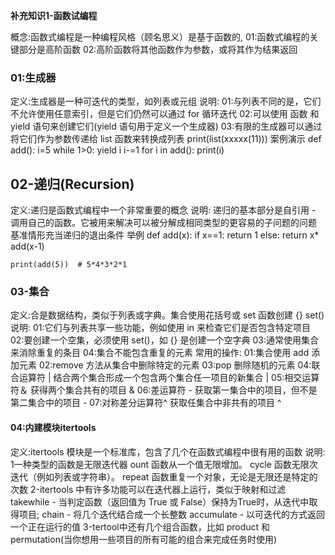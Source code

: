 **补充知识1-函数试编程**

概念:函数式编程是一种编程风格（顾名思义）是基于函数的,
	01:函数式编程的关键部分是高阶函数
	02:高阶函数将其他函数作为参数，或将其作为结果返回

### 01:生成器 ###

定义:生成器是一种可迭代的类型，如列表或元组
说明:
	01:与列表不同的是，它们不允许使用任意索引，但是它们仍然可以通过 for 循环迭代
	02:可以使用 函数 和 yield 语句来创建它们(yield 语句用于定义一个生成器)
	03:有限的生成器可以通过将它们作为参数传递给 list 函数来转换成列表  print(list(xxxxx(11)))
案例演示
	def add():
	    i=5
		while 1>0:
		yield i
		i-=1
	for i in add():
	   print(i)


## 02-递归(Recursion) ##
定义:递归是函数式编程中一个非常重要的概念
说明:
	递归的基本部分是自引用 - 调用自己的函数。它被用来解决可以被分解成相同类型的更容易的子问题的问题
	基准情形充当递归的退出条件
举例
	def add(x):
	    if x==1:
		    return 1
		else:
			return x* add(x-1)
	
	print(add(5))  # 5*4*3*2*1


### 03-集合 ###
定义:合是数据结构，类似于列表或字典。集合使用花括号或 set 函数创建 {}  set()
说明:
	01:它们与列表共享一些功能，例如使用 in 来检查它们是否包含特定项目
	02:要创建一个空集，必须使用 set()，如 {} 是创建一个空字典
	03:通常使用集合来消除重复的条目
	04:集合不能包含重复的元素
常用的操作:
	01:集合使用 add 添加元素
	02:remove 方法从集合中删除特定的元素
	03:pop 删除随机的元素
	04:联合运算符 | 结合两个集合形成一个包含两个集合任一项目的新集合 |
	05:相交运算符＆ 获得两个集合共有的项目           &
	06:差运算符 - 获取第一集合中的项目，但不是第二集合中的项目 -
	07:对称差分运算符^ 获取任集合中非共有的项目  ^


#### 04:内建模块itertools ####
定义:itertools 模块是一个标准库，包含了几个在函数式编程中很有用的函数
说明:
	1一种类型的函数是无限迭代器
		ount 函数从一个值无限增加。
		cycle 函数无限次迭代（例如列表或字符串）。
		repeat 函数重复一个对象，无论是无限还是特定的次数
	2-itertools 中有许多功能可以在迭代器上运行，类似于映射和过滤
		takewhile - 当判定函数（返回值为 True 或 False）保持为True时，从迭代中取得项目;
		chain - 将几个迭代结合成一个长整数
		accumulate - 以可迭代的方式返回一个正在运行的值
	3-tertool中还有几个组合函数，比如 product 和 permutation(当你想用一些项目的所有可能的组合来完成任务时使用)


	


